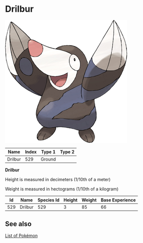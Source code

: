 # Drilbur


![Drilbur](images/529.png)

| **Name** | **Index** | **Type 1** | **Type 2** |
|----|----|----|----|
| Drilbur | 529 | Ground  |  |

**Drilbur** 


Height is measured in decimeters (1/10th of a meter)

Weight is measured in hectograms (1/10th of a kilogram)

| **Id** | **Name** | **Species Id** | **Height** | **Weight** | **Base Experience** |
|--------|----------|----------------|------------|------------|---------------------|
| 529 | Drilbur | 529 | 3 | 85 | 66 |


## See also

[List of Pokémon](../pokemon.md)
